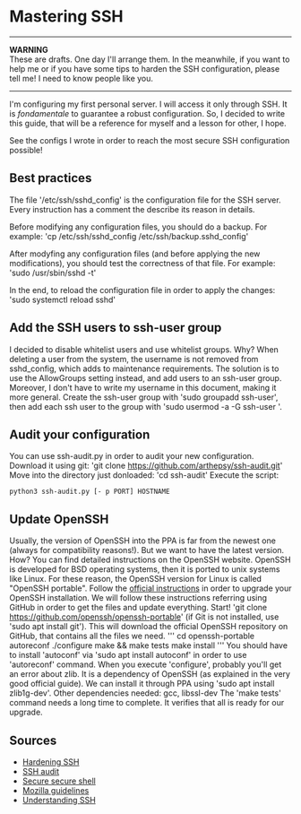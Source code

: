 # Mastering SSH

---

**WARNING**\
These are drafts. One day I'll arrange them. In the meanwhile, if you want to help me or if you have some tips to harden the SSH configuration, please tell me! I need to know people like you.

---

I'm configuring my first personal server. I will access it only through SSH. It is *fondamentale* to guarantee a robust configuration. So, I decided to write this guide, that will be a reference for myself and a lesson for other, I hope.

See the configs I wrote in order to reach the most secure SSH configuration possible!

## Best practices

The file '/etc/ssh/sshd_config' is the configuration file for the SSH server. Every instruction has a comment the describe its reason in details.

Before modifying any configuration files, you should do a backup. For example:
'cp /etc/ssh/sshd_config /etc/ssh/backup.sshd_config'

After modyfing any configuration files (and before applying the new modifications), you should test the correctness of that file. For example:
'sudo /usr/sbin/sshd -t'

In the end, to reload the configuration file in order to apply the changes: 'sudo systemctl reload sshd'

## Add the SSH users to ssh-user group 
I decided to disable whitelist users and use whitelist groups. Why? When deleting a user from the system, the username is not removed from sshd_config, which adds to maintenance requirements. The solution is to use the AllowGroups setting instead, and add users to an ssh-user group. Moreover, I don't have to write my username in this document, making it more general. Create the ssh-user group with 'sudo groupadd ssh-user', then add each ssh user to the group with 'sudo usermod -a -G ssh-user <username>'.

## Audit your configuration
You can use ssh-audit.py in order to audit your new configuration.
Download it using git:
'git clone https://github.com/arthepsy/ssh-audit.git'
Move into the directory just donloaded:
'cd ssh-audit'
Execute the script:
```
python3 ssh-audit.py [- p PORT] HOSTNAME
```

## Update OpenSSH
Usually, the version of OpenSSH into the PPA is far from the newest one (always for compatibility reasons!). But we want to have the latest version. How?
You can find detailed instructions on the OpenSSH website. OpenSSH is developed for BSD operating systems, then it is ported to unix systems like Linux. For these reason, the OpenSSH version for Linux is called "OpenSSH portable". Follow the [official instructions](https://www.openssh.com/portable.html#downloads)
in order to upgrade your OpenSSH installation. We will follow these instructions referring using GitHub in order to get the files and update everything. Start!
'git clone https://github.com/openssh/openssh-portable' (if Git is not installed, use 'sudo apt install git'). This will download the official OpenSSH repository on GitHub, that contains all the files we need.
'''
cd openssh-portable
autoreconf
./configure
make && make tests
make install
'''
You should have to install 'autoconf' via 'sudo apt install autoconf' in order to use 'autoreconf' command.
When you execute 'configure', probably you'll get an error about zlib. It is a dependency of OpenSSH (as explained in the very good official guide). We can install it through PPA using 'sudo apt install zlib1g-dev'. Other dependencies needed: gcc, libssl-dev
The 'make tests' command needs a long time to complete. It verifies that all is ready for our upgrade. 

## Sources
- [Hardening SSH](https://medium.com/@jasonrigden/hardening-ssh-1bcb99cd4cef)
- [SSH audit](https://github.com/arthepsy/ssh-audit)
- [Secure secure shell](https://stribika.github.io/2015/01/04/secure-secure-shell.html)
- [Mozilla guidelines](https://infosec.mozilla.org/guidelines/openssh)
- [Understanding SSH](https://www.digitalocean.com/community/tutorials/understanding-the-ssh-encryption-and-connection-process)
